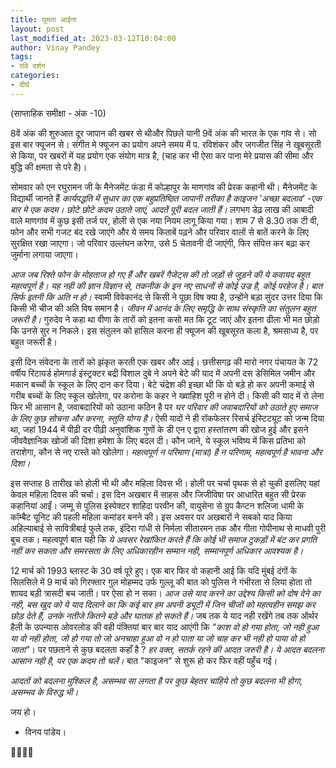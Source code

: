```yaml
---
title: घूमता आईना
layout: post
last_modified_at: 2023-03-12T10:04:00
author: Vinay Pandey
tags:
- रवि दर्शन
categories:
- दीर्घ
---
```

(साप्ताहिक समीक्षा - अंक -10)

8वें अंक की शुरुआत दूर जापान की खबर से थीऔर पिछले यानी 9वें अंक की भारत के एक गांव से। सो इस बार फ्यूजन से। संगीत मे फ्यूजन का प्रयोग अपने समय में प. रविशंकर और जगजीत सिंह ने खूबसूरती से किया, पर खबरों में यह प्रयोग एक संयोग मात्र है, (चाह कर भी ऐसा कर पाना मेरे प्रयास की सीमा और बुद्धि की क्षमता से परे है)।

सोमवार को एन रघुरामन जी के मैनेजमेंट फंडा में कोल्हापुर के माणगांव की प्रेरक कहानी थी। मैनेजमेंट के विद्यार्थी जानते हैं *कार्यपद्धति में सुधार का एक बहुप्रतिष्ठित जापानी तरीका है काइजन _'अच्छा बदलाव'_ -एक बार मे एक कदम। छोटे छोटे कदम उठाते जाएं, आदतें पूरी बदल जाती हैं।* लगभग डेढ़ लाख की आबादी वाले माणगांव में कुछ इसी तर्ज पर,  होली से एक नया नियम लागू किया गया। शाम 7 से 8.30 तक टी वी, फोन और सभी गजट बंद रखे जाएंगे और ये समय किताबें पढ़ने और परिवार वालों से बातें करने के लिए सुरक्षित रखा जाएगा। जो परिवार उल्लंघन करेगा, उसे 5 चेतावनी दी जाएंगी, फिर संपित्त कर बढ़ा कर जुर्माना लगाया जाएगा। 

*आज जब रिश्ते फोन के मोहताज हो गए हैं और खबरें गैजेट्स की तो जड़ों से जुड़ने की ये कवायद बहुत महत्वपूर्ण है। यह नही की ज्ञान विज्ञान से, तकनीक के इन नए साधनों से कोई उज्र है, कोई परहेज है। बात सिर्फ इतनी कि अति न हो।* स्वामी विवेकानंद से किसी ने पूछा विष क्या है, उन्होंने बड़ा सुंदर उत्तर दिया कि किसी भी चीज की अति विष समान है। *जीवन में आनंद के लिए समृद्धि के साथ संस्कृति का संतुलन बहुत जरूरी है।* गुरुदेव ने कहा था वीणा के तारों को इतना कसो मत कि टूट जाएं और इतना ढीला भी मत छोड़ो कि उनसे सुर न निकले। इस संतुलन को हासिल करना ही फ्यूजन की खूबसूरत कला है, श्रमसाध्य है, पर बहुत जरूरी है।    

इसी दिन संवेदना के तारों को झंकृत करती एक खबर और आई। छत्तीसगढ़ की मारो नगर पंचायत के 72 वर्षीय रिटायर्ड होमगार्ड इंस्ट्रक्टर बद्री विशाल दुबे ने अपने बेटे की याद में अपनी दस डेसिमिल जमीन और मकान बच्चों के स्कूल के लिए दान कर दिया। बेटे चंद्रेश की इच्छा थी कि वो बड़े हो कर अपनी कमाई से गरीब बच्चों के लिए स्कूल खोलेगा, पर करोना के कहर ने ख्वाहिश पूरी न होने दी। किसी की याद में रो लेना फिर भी आसान है, जवाबदारियों को उठाना कठिन है पर *घर परिवार की जवाबदारियों को उठाते हुए समाज के लिए कुछ सोचना और करना, स्तुति योग्य है।* ऐसी यादों ने ही रॉकफेलर रिसर्च इंस्टिट्यूट को जन्म दिया था, जहां 1944 में पीढ़ी दर पीढ़ी अनुवांशिक गुणों के डी एन ए द्वारा हस्तांतरण की खोज हुई और इसने जीववैज्ञानिक खोजों की दिशा हमेशा के लिए बदल दी। कौन जाने, ये स्कूल भविष्य में किस प्रतिभा को तराशेगा, कौन से नए रास्ते को खोलेगा। *महत्वपूर्ण न परिमाण (मात्रा) है न परिणाम, महत्वपूर्ण है भावना और दिशा।*

इस सप्ताह 8 तारीख को होली भी थी और महिला दिवस भी। होली पर चर्चा पृथक से हो चुकी इसलिए यहां केवल महिला दिवस की चर्चा।  इस दिन अखबार में साहस और जिजीविषा पर आधारित बहुत सी प्रेरक कहानियां आईं। जम्मू से पुलिस इंस्पेक्टर शाहिदा परवीन की, वायुसेना से ग्रुप कैप्टन शलिजा धामी के कॉम्बैट यूनिट की पहली महिला कमांडर बनने की। इस अवसर पर अखबारों ने सबको याद किया अहिल्याबाई से सावित्रीबाई फुले तक, इंदिरा गांधी से निर्मला सीतारमन तक और गीता गोपीनाथ से माधवी पुरी बुच तक। महत्वपूर्ण बात यही कि *ये अवसर रेखांकित करते हैं कि कोई भी समाज टुकड़ों में बंट कर प्रगति नहीं कर सकता और समरसता के लिए अधिकारहीन सम्मान नही, सम्मानपूर्ण अधिकार आवश्यक है।*

12 मार्च को 1993 ब्लास्ट के 30 वर्ष पूरे हुए। एक बार फिर वो कहानी आई कि यदि मुंबई दंगों के सिलसिले में 9 मार्च को गिरफ्तार गुल मोहम्मद उर्फ गुल्लू की बात को पुलिस ने गंभीरता से लिया होता तो शायद बड़ी त्रासदी बच जाती। पर ऐसा हो न सका। *आज उसे याद करने का उद्देश्य किसी को दोष देने का नही, बस खुद को ये याद दिलाने का कि कई बार हम अपनी ड्यूटी में जिन चीजों को महत्वहीन समझ कर छोड़ देते हैं, उनके नतीजे कितने बड़े और घातक हो सकते हैं।* जब तक ये याद नही रखेंगे तब तक ऑर्थर हैली के उपन्यास ओवरलोड की वही पंक्तियां बार बार याद आएंगी कि _"काश वो हो गया होता, जो नही हुआ या वो नही होता, जो हो गया तो जो अनचाहा हुआ वो न हो पाता या जो चाह कर भी नही हो पाया वो हो जाता"_। पर पछताने से कुछ बदलता कहाँ है ? *हर वक्त, सतर्क रहने की आदत जरुरी है। ये आदत बदलना आसान नही है, पर एक कदम तो चलें।* बात "काइजन" से शुरू हो कर फिर वहीं पहुँच गई।

*आदतों को बदलना मुश्किल है, असम्भव सा लगता है पर कुछ बेहतर चाहिये तो कुछ बदलना भी होगा, असम्भव के विरुद्ध भी।*

जय हो।

- विनय पांडेय। 

🙏🌷🌷🙏


